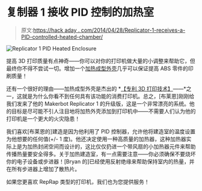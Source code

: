 # 复制器 1 接收 PID 控制的加热室

> 原文:[https://hack aday . com/2014/04/28/Replicator-1-receives-a-PID-controlled-heated-chamber/](https://hackaday.com/2014/04/28/replicator-1-receives-a-pid-controlled-heated-chamber/)

![Replicator 1 PID Heated Enclosure](../Images/b82efa1efa8fefe91aab6397d5d753b8.png)

提高 3D 打印质量有点神奇——你可以对你的打印机做大量的小调整来帮助它，但最终你不得不尝试一切。增加一个[加热成型外壳](http://www.thingiverse.com/thing:312043)几乎可以保证提高 ABS 零件的印刷质量！

还有一个很好的理由——加热成型外壳是杰出的 *[【专利 3D 打印技术】](http://hackaday.com/2013/09/11/3d-printering-key-patents/)——*之一，这就是为什么你看不到任何具有该功能的消费打印机。总之，[布莱恩]刚刚给我们发来了他的 Makerbot Replicator 1 的升级版，这是一个非常漂亮的系统。他的目标是尽可能不引人注目地将加热外壳添加到打印机中——不需要人们认为他的打印机是一个更大的火灾隐患！

我们喜欢[布莱恩的]建造是因为他利用了 PID 控制器，允许他将建造室的温度设置为他想要的任何值(+/- 1 度)。他还决定使用一种高质量的加热器，这种加热器实际上是为加热封闭空间而设计的，这比仅仅扔进一个带风扇的小加热器元件来帮助传播热量要安全得多。关于加热建造室，有一点需要注意——你必须确保不要烧坏你的电子设备或步进器！[Bryan 的]已经使用反射绝缘来帮助保持室内的热量，并在所有步进器上增加了散热片。

如果您更喜欢 RepRap 类型的打印机，我们也为您提供服务！